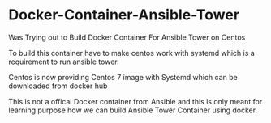# Docker-Container-Ansible-Tower

Was Trying out to Build Docker Container For Ansible Tower on Centos

To build this container have to make centos work with systemd which is a requirement to run ansible tower.

Centos is now providing Centos 7 image with Systemd which can be downloaded from docker hub

This is not a offical Docker container from Ansible and this is only meant for learning purpose how we can build Ansible Tower Container using docker.
